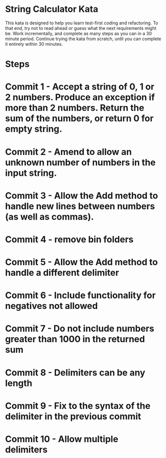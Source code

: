 
# String Calculator Kata

This kata is designed to help you learn test-first coding and refactoring. To that end, try not to read ahead or guess what the next requirements might be. Work incrementally, and complete as many steps as you can in a 30 minute period. Continue trying the kata from scratch, until you can complete it entirely within 30 minutes.

# Steps

# Commit 1 - Accept a string of 0, 1 or 2 numbers. Produce an exception if more than 2 numbers. Return the sum of the numbers, or return 0 for empty string.

# Commit 2 - Amend to allow an unknown number of numbers in the input string.

# Commit 3 - Allow the Add method to handle new lines between numbers (as well as commas).

# Commit 4 - remove bin folders

# Commit 5 - Allow the Add method to handle a different delimiter

# Commit 6 - Include functionality for negatives not allowed

# Commit 7 - Do not include numbers greater than 1000 in the returned sum

# Commit 8 - Delimiters can be any length

# Commit 9 - Fix to the syntax of the delimiter in the previous commit

# Commit 10 - Allow multiple delimiters
